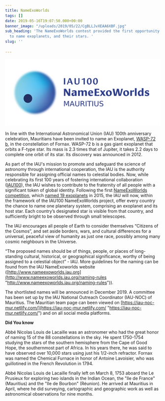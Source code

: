 ```yaml
---
title: NameExoWorlds
tags: []
date: 2019-05-16T19:07:50.000+00:00
banner_image: "/uploads/2019/05/22/CgBLLJvXEAA6XBF.jpg"
sub_heading: 'The NameExoWorlds contest provided the first opportunity for the public
  to name exoplanets, and their stars. '
slug: ''

---
```

![](/uploads/2019/06/12/nameexomur.jpg)

In line with the International Astronomical Union (IAU) 100th anniversary celebration, Mauritians have been invited to name an Exoplanet, [WASP-72 b](https://exoplanets.nasa.gov/exoplanet-catalog/5144/wasp-72-b/), in the constellation of Fornax. WASP-72 b is a gas giant exoplanet that orbits a F-type star. Its mass is 2.3 times that of Jupiter, it takes 2.2 days to complete one orbit of its star. Its discovery was announced in 2012.

As part of the IAU's mission to promote and safeguard the science of astronomy through international cooperation, the IAU is the authority responsible for assigning official names to celestial bodies. Now, while celebrating its first 100 years of fostering international collaboration ([IAU100](http://www.iau-100.org/)), the IAU wishes to contribute to the fraternity of all people with a significant token of global identity. Following the first [NameExoWorlds competition](http://www.nameexoworlds.iau.org/first-edition), which [named 19 exoplanets](https://www.iau.org/news/pressreleases/detail/iau1514/) in 2015, the IAU will now, within the framework of the IAU100 NameExoWorlds project, offer every country the chance to name one planetary system, comprising an exoplanet and its host star. Each country’s designated star is visible from that country, and sufficiently bright to be observed through small telescopes.

The IAU encourages all people of Earth to consider themselves “Citizens of the Cosmos”, and set aside borders, wars, and cultural differences for a universal, peaceful view of humanity as just one race, possibly among many cosmic neighbours in the Universe.

“The proposed names should be of things, people, or places of long-standing cultural, historical, or geographical significance, worthy of being assigned to a celestial object” - IAU. More guidelines for the naming can be found from the IAU NameExoworlds website ([http://www.nameexoworlds.iau.org](http://www.nameexoworlds.iau.org/naming-rules "http://www.nameexoworlds.iau.org/naming-rules")).

The shortlisted names will be announced in December 2019. A committee has been set up by the IAU National Outreach Coordinator (IAU-NOC) of Mauritius. The Mauritian team page can been viewed on [https://iau-noc-mur.netlify.com/](https://iau-noc-mur.netlify.com/ "https://iau-noc-mur.netlify.com/") and on all social media platforms.

**Did You know**

Abbé Nicolas Louis de Lacaille was an astronomer who had the great honor of naming 15 of the 88 constellations in the sky. He spent 1750-1754 studying the stars of the southern hemisphere from the Cape of Good Hope, the southernmost part of Africa. In his years there, he was said to have observed over 10,000 stars using just his 1/2-inch refractor. Fornax was named the Chemical Furnace in honor of Antoine Lavoisier, who was guillotined in the French Revolution in 1794.

Abbé Nicolas Louis de Lacaille finally left on March 8, 1753 aboard the Le Prusieux for exploring two islands in the Indian Ocean, the "Ile de France" (Mauritius) and the "Ile de Bourbon" (Réunion). He arrived at Mauritius in April, where he did surveying, cartographic and geographic work as well as astronomical observations for nine months.